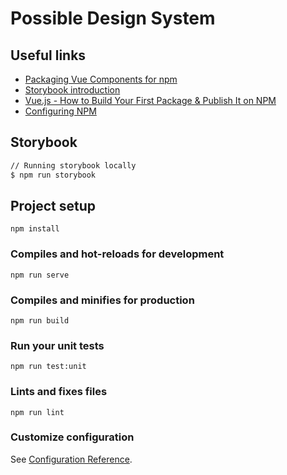 # Possible Design System

## Useful links
 - [Packaging Vue Components for npm](https://vuejs.org/v2/cookbook/packaging-sfc-for-npm.html)
 - [Storybook introduction](https://storybook.js.org/docs/vue/writing-stories/introduction)
 - [Vue.js - How to Build Your First Package & Publish It on NPM](https://www.telerik.com/blogs/vuejs-how-to-build-your-first-package-publish-it-on-npm)
 - [Configuring NPM](https://docs.npmjs.com/cli/v8/configuring-npm/package-json#description)

## Storybook
```bash
// Running storybook locally
$ npm run storybook
```


## Project setup
```
npm install
```

### Compiles and hot-reloads for development
```
npm run serve
```

### Compiles and minifies for production
```
npm run build
```

### Run your unit tests
```
npm run test:unit
```

### Lints and fixes files
```
npm run lint
```

### Customize configuration
See [Configuration Reference](https://cli.vuejs.org/config/).
